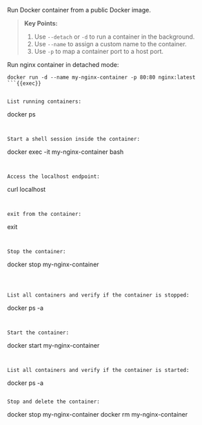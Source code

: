 Run Docker container from a public Docker image.

> **Key Points:**  
> 1. Use `--detach` or `-d` to run a container in the background.  
> 2. Use `--name` to assign a custom name to the container.  
> 3. Use `-p` to map a container port to a host port.


Run nginx container in detached mode:

```
docker run -d --name my-nginx-container -p 80:80 nginx:latest
```{{exec}}


List running containers:

```
docker ps
```{{exec}}


Start a shell session inside the container:

```
docker exec -it my-nginx-container bash
```{{exec}}


Access the localhost endpoint:

```
curl localhost
```{{exec}}


exit from the container:

```
exit
```{{exec}}


Stop the container:

```
docker stop my-nginx-container
```{{exec}}



List all containers and verify if the container is stopped:

```
docker ps -a
```{{exec}}


Start the container:

```
docker start my-nginx-container
```{{exec}}


List all containers and verify if the container is started:

```
docker ps -a
```{{exec}}

Stop and delete the container:

```
docker stop my-nginx-container
docker rm my-nginx-container
```{{exec}}